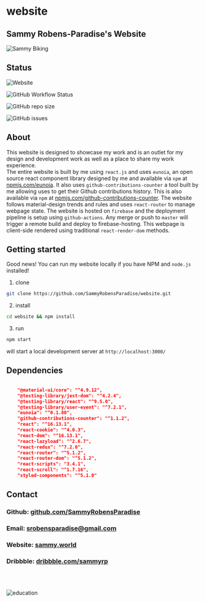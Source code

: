 # website

## Sammy Robens-Paradise's Website

![Sammy Biking](https://i.ibb.co/WkN8RtC/sammy-illustraions-logo.png)

## Status

![Website](https://img.shields.io/website?down_color=red&down_message=offline&style=for-the-badge&up_message=online&url=https%3A%2F%2Fwebsite-2020-host.web.app%2F)

![GitHub Workflow Status](https://img.shields.io/github/workflow/status/SammyRobensParadise/website/Build%20and%20Deploy?style=for-the-badge)

![GitHub repo size](https://img.shields.io/github/repo-size/SammyRobensParadise/website?style=for-the-badge)

![GitHub issues](https://img.shields.io/github/issues/SammyRobensParadise/website?style=for-the-badge)

## About

This website is designed to showcase my work and is an outlet for my design and development work as well as a place to share my work experience. \
The entire website is built by me using `react.js` and uses `eunoia`, an open source react component library designed by me and available via `npm` at [npmjs.com/eunoia](https://www.npmjs.com/package/eunoia). It also uses `github-contributions-counter` a tool built by me allowing uses to get their Github contributions history. This is also available via `npm` at [npmjs.com/github-contributions-counter](https://www.npmjs.com/package/github-contributions-counter). The website follows material-design trends and rules and uses `react-router` to manage webpage state. The website is hosted on `firebase` and the deployment pipeline is setup using `github-actions`. Any merge or push to `master` will trigger a remote build and deploy to firebase-hosting. This webpage is client-side rendered using traditional `react-render-dom` methods.

## Getting started

Good news! You can run my website locally if you have NPM and `node.js` installed!

1. clone

```bash
git clone https://github.com/SammyRobensParadise/website.git
```

2. install

```bash
cd website && npm install
```

3. run

```bash
npm start
```

will start a local development server at `http://localhost:3000/`

## Dependencies

```json

    "@material-ui/core": "^4.9.12",
    "@testing-library/jest-dom": "^4.2.4",
    "@testing-library/react": "^9.5.0",
    "@testing-library/user-event": "^7.2.1",
    "eunoia": "^0.1.80",
    "github-contributions-counter": "^1.1.2",
    "react": "^16.13.1",
    "react-cookie": "^4.0.3",
    "react-dom": "^16.13.1",
    "react-lazyload": "^2.6.7",
    "react-redux": "^7.2.0",
    "react-router": "^5.1.2",
    "react-router-dom": "^5.1.2",
    "react-scripts": "3.4.1",
    "react-scroll": "^1.7.16",
    "styled-components": "^5.1.0"

```

## Contact

### Github: [github.com/SammyRobensParadise](https://github.com/SammyRobensParadise)

### Email: [srobensparadise@gmail.com](mailto:srobensparadise@gmail.com)

### Website: [sammy.world](https://sammy.world)

### Dribbble: [dribbble.com/sammyrp](https://dribbble.com/sammyrp)

<br>
<br>

![education](https://i.ibb.co/8gKFvJx/education-logo.png)
